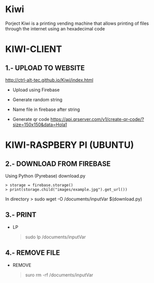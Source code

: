 # Kiwi
Porject Kiwi is a printing vending machine that allows printing of files through the internet using an hexadecimal code


# KIWI-CLIENT

## 1.- UPLOAD TO WEBSITE
http://ctrl-alt-tec.github.io/Kiwi/index.html

* Upload using Firebase

* Generate random string

* Name file in firebase after string

* Generate qr code
     https://api.qrserver.com/v1/create-qr-code/?size=150x150&data=Hola1

# KIWI-RASPBERY PI (UBUNTU)

## 2.- DOWNLOAD FROM FIREBASE

Using Python (Pyrebase)
download.py

    > storage = firebase.storage()
    > print(storage.child("images/example.jpg").get_url())
    
In directory
    > sudo wget -O /documents/inputVar $(download.py)

## 3.- PRINT
* LP
    > sudo lp /documents/inputVar

## 4.- REMOVE FILE
* REMOVE
    > suro rm -rf /documents/inputVar
